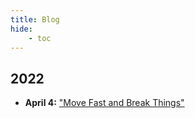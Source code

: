 ```yaml
---
title: Blog
hide:
    - toc
---
```


## 2022

- **April 4:** ["Move Fast and Break Things"](blog/2022/04/04/move-fast-and-break-things.md)